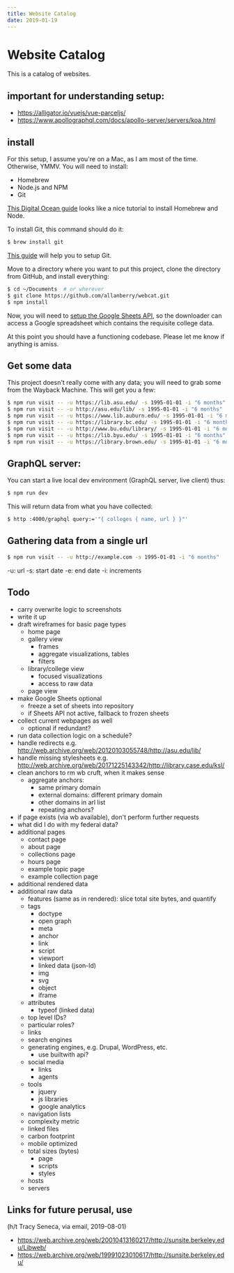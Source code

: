 ```yaml
---
title: Website Catalog
date: 2019-01-19
---
```


# Website Catalog

This is a catalog of websites.

## important for understanding setup:

- https://alligator.io/vuejs/vue-parceljs/
- https://www.apollographql.com/docs/apollo-server/servers/koa.html


## install

For this setup, I assume you're on a Mac, as I am most of the time.  Otherwise, YMMV.  You will need to install:

- Homebrew
- Node.js and NPM
- Git

[This Digital Ocean guide](https://www.digitalocean.com/community/tutorials/how-to-install-node-js-and-create-a-local-development-environment-on-macos) looks like a nice tutorial to install Homebrew and Node.

To install Git, this command should do it:

```bash
$ brew install git
```

[This guide](https://www.digitalocean.com/community/tutorials/how-to-contribute-to-open-source-getting-started-with-git) will help you to setup Git.

Move to a directory where you want to put this project, clone the directory from GitHub, and install everything:

```bash
$ cd ~/Documents  # or wherever
$ git clone https://github.com/allanberry/webcat.git
$ npm install
```

Now, you will need to [setup the Google Sheets API](https://developers.google.com/sheets/api/quickstart/python), so the downloader can access a Google spreadsheet which contains the requisite college data.




At this point you should have a functioning codebase.  Please let me know if anything is amiss.


## Get some data

This project doesn't really come with any data; you will need to grab some from the Wayback Machine.  This will get you a few:

```bash
$ npm run visit -- -u https://lib.asu.edu/ -s 1995-01-01 -i "6 months"
$ npm run visit -- -u http://asu.edu/lib/ -s 1995-01-01 -i "6 months"
$ npm run visit -- -u https://www.lib.auburn.edu/ -s 1995-01-01 -i "6 months"
$ npm run visit -- -u https://library.bc.edu/ -s 1995-01-01 -i "6 months"
$ npm run visit -- -u http://www.bu.edu/library/ -s 1995-01-01 -i "6 months"
$ npm run visit -- -u https://lib.byu.edu/ -s 1995-01-01 -i "6 months"
$ npm run visit -- -u https://library.brown.edu/ -s 1995-01-01 -i "6 months"
```


## GraphQL server:


You can start a live local dev environment (GraphQL server, live client) thus:

```bash
$ npm run dev
```

This will return data from what you have collected:

```bash
$ http :4000/graphql query:='"{ colleges { name, url } }"'
```


## Gathering data from a single url

```bash
$ npm run visit -- -u http://example.com -s 1995-01-01 -i "6 months"
```

-u: url
-s: start date
-e: end date
-i: increments


## Todo

- carry overwrite logic to screenshots
- write it up
- draft wireframes for basic page types
  - home page
  - gallery view
    - frames
    - aggregate visualizations, tables
    - filters
  - library/college view
    - focused visualizations
    - access to raw data
  - page view
- make Google Sheets optional
  - freeze a set of sheets into repository
  - if Sheets API not active, fallback to frozen sheets
- collect current webpages as well
  - optional if redundant?
- run data collection logic on a schedule?
- handle redirects
  e.g. http://web.archive.org/web/20120103055748/http://asu.edu/lib/
- handle missing stylesheets
  e.g. http://web.archive.org/web/20171225143342/http://library.case.edu/ksl/
- clean anchors to rm wb cruft, when it makes sense
  - aggregate anchors:
    - same primary domain
    - external domains: different primary domain
    - other domains in arl list
    - repeating anchors?
- if page exists (via wb available), don't perform further requests
- what did I do with my federal data?
- additional pages
  - contact page
  - about page
  - collections page
  - hours page
  - example topic page
  - example collection page
- additional rendered data
- additional raw data
  - features (same as in rendered): slice total site bytes, and quantify
  - tags
    - doctype
    - open graph
    - meta
    - anchor
    - link
    - script
    - viewport
    - linked data (json-ld)
    - img
    - svg
    - object
    - iframe
  - attributes
    - typeof (linked data)
  - top level IDs?
  - particular roles?
  - links
  - search engines
  - generating engines, e.g. Drupal, WordPress, etc.
    - use builtwith api?
  - social media
    - links
    - agents
  - tools
    - jquery
    - js libraries
    - google analytics
  - navigation lists
  - complexity metric
  - linked files
  - carbon footprint
  - mobile optimized
  - total sizes (bytes)
    - page
    - scripts
    - styles
  - hosts
  - servers


## Links for future perusal, use

(h/t Tracy Seneca, via email, 2019-08-01)
- https://web.archive.org/web/20010413160217/http://sunsite.berkeley.edu/Libweb/
- https://web.archive.org/web/19991023010617/http://sunsite.berkeley.edu/